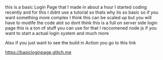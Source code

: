 this is a basic Login Page that I made in about a hour I started coding recently and for this I didnt use a tutorial
so thats why its so basic so if you want something more complex I think this can be scaled up but you will have to
modife the code alot so dont think this is a full on server side login page this is a ton of stuff you can use for 
that I reccomened node js if you want to start a actual login system and much more 

Also if you just want to see the build in Action you go to this link 

https://basicloginpage.glitch.me
